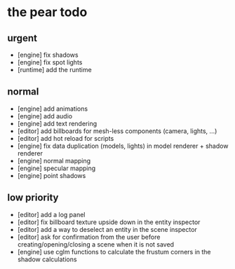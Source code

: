 # the pear todo

## urgent

- [engine] fix shadows
- [engine] fix spot lights
- [runtime] add the runtime

## normal

- [engine] add animations
- [engine] add audio
- [engine] add text rendering
- [editor] add billboards for mesh-less components (camera, lights, ...)
- [editor] add hot reload for scripts
- [engine] fix data duplication (models, lights) in model renderer + shadow renderer
- [engine] normal mapping
- [engine] specular mapping
- [engine] point shadows

## low priority

- [editor] add a log panel
- [editor] fix billboard texture upside down in the entity inspector
- [editor] add a way to deselect an entity in the scene inspector
- [editor] ask for confirmation from the user before creating/opening/closing a scene when it is not saved
- [engine] use cglm functions to calculate the frustum corners in the shadow calculations
